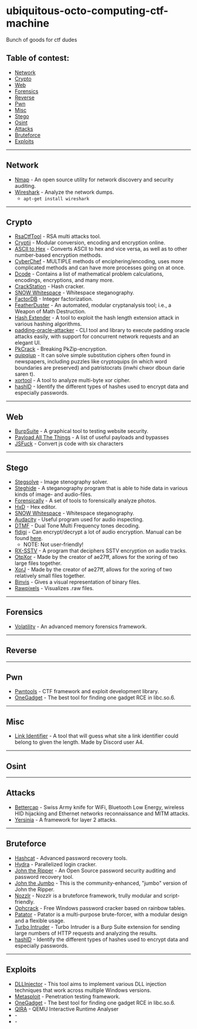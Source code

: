 # ubiquitous-octo-computing-ctf-machine

Bunch of goods for ctf dudes

## Table of contest:
- [Network](#network)
- [Crypto](#crypto)
- [Web](#web)
- [Forensics](#forensics)
- [Reverse](#reverse)
- [Pwn](#pwn)
- [Misc](#misc)
- [Stego](#stego)
- [Osint](#osint)
- [Attacks](#attacks)
- [Bruteforce](#bruteforce)
- [Exploits](#exploits)


---

## Network

- [Nmap](https://nmap.org/) - An open source utility for network discovery and security auditing.
- [Wireshark](https://www.wireshark.org/) - Analyze the network dumps.
  - `apt-get install wireshark`


---

## Crypto

- [RsaCtfTool](https://github.com/Ganapati/RsaCtfTool) - RSA multi attacks tool.
- [Cryptii](https://cryptii.com/) - Modular conversion, encoding and encryption online.
- [ASCII to Hex](https://www.asciitohex.com/) - Converts ASCII to hex and vice versa, as well as to other number-based encryption methods.
- [CyberChef](https://gchq.github.io/CyberChef/) - MULTIPLE methods of enciphering/encoding, uses more complicated methods and can have more processes going on at once.
- [Dcode](https://www.dcode.fr/tools-list) - Contains a list of mathematical problem calculations, encodings, encryptions, and many more.
- [CrackStation](https://crackstation.net/) - Hash cracker.
- [SNOW Whitespace](http://www.darkside.com.au/snow/) - Whitespace steganography.
- [FactorDB](http://factordb.com/) - Integer factorization.
- [FeatherDuster](https://github.com/nccgroup/featherduster) - An automated, modular cryptanalysis tool; i.e., a Weapon of Math Destruction.
- [Hash Extender](https://github.com/iagox86/hash_extender) - A tool to exploit the hash length extension attack in various hashing algorithms.
- [padding-oracle-attacker](https://github.com/KishanBagaria/padding-oracle-attacker) - CLI tool and library to execute padding oracle attacks easily, with support for concurrent network requests and an elegant UI.
- [PkCrack](https://github.com/keyunluo/pkcrack) - Breaking PkZip-encryption.
- [quipqiup](https://www.quipqiup.com/) - It can solve simple substitution ciphers often found in newspapers, including puzzles like cryptoquips (in which word boundaries are preserved) and patristocrats (inwhi chwor dboun darie saren t).
- [xortool](https://github.com/hellman/xortool) - A tool to analyze multi-byte xor cipher.
- [hashID](https://github.com/psypanda/hashID) - Identify the different types of hashes used to encrypt data and especially passwords.


---

## Web

- [BurpSuite](https://portswigger.net/burp) - A graphical tool to testing website security.
- [Payload All The Things](https://github.com/swisskyrepo/PayloadsAllTheThings/) - A list of useful payloads and bypasses
- [JSFuck](http://www.jsfuck.com/) - Convert js code with six characters


---

## Stego

- [Stegsolve](http://www.caesum.com/handbook/Stegsolve.jar) - Image stenography solver.
- [Steghide](http://steghide.sourceforge.net/) - A steganography program that is able to hide data in various kinds of image- and audio-files.
- [Forensically](https://29a.ch/photo-forensics/) - A set of tools to forensically analyze photos.
- [HxD](https://mh-nexus.de/en/hxd/) - Hex editor.
- [SNOW Whitespace](http://www.darkside.com.au/snow/) - Whitespace steganography.
- [Audacity](https://www.audacityteam.org/) - Useful program used for audio inspecting.
- [DTMF](http://www.teworks.com/dtmf.htm) - Dual Tone Multi Frequency tones decoding.
- [fldigi](https://drive.google.com/file/d/0ByiJ3Glc7CR9Q2VxN2cxMnZ0T1E/view?usp=sharing) - Can encrypt/decrypt a lot of audio encryption. Manual can be found [here](http://cyber.meme.tips/fldigi-guide/).
  - NOTE: Not user-friendly!
- [RX-SSTV](http://users.belgacom.net/hamradio/rxsstv.htm) - A program that deciphers SSTV encryption on audio tracks.
- [OtpXor](https://github.com/otp22/decoders/tree/master/OtpXor) - Made by the creator of ae27ff, allows for the xoring of two large files together.
- [XorJ](https://github.com/crashdemons/XorJ) - Made by the creator of ae27ff, allows for the xoring of two relatively small files together.
- [Binvis](http://binvis.io/#/) - Gives a visual representation of binary files.
- [Rawpixels](http://rawpixels.net/) - Visualizes .raw files.


---

## Forensics

- [Volatility](https://www.volatilityfoundation.org) - An advanced memory forensics framework.


---

## Reverse


---

## Pwn

- [Pwntools](http://docs.pwntools.com/) - CTF framework and exploit development library.
- [OneGadget](https://github.com/david942j/one_gadget) - The best tool for finding one gadget RCE in libc.so.6.



---

## Misc

- [Link Identifier](https://a4x.me/tools/link/) - A tool that will guess what site a link identifier could belong to given the length. Made by Discord user A4.


---

## Osint


---

## Attacks

- [Bettercap](https://www.bettercap.org/) - Swiss Army knife for WiFi, Bluetooth Low Energy, wireless HID hijacking and Ethernet networks reconnaissance and MITM attacks.
- [Yersinia](https://github.com/tomac/yersinia) - A framework for layer 2 attacks.


---

## Bruteforce

- [Hashcat](https://hashcat.net/hashcat/) - Advanced password recovery tools.
- [Hydra](https://tools.kali.org/password-attacks/hydra) - Parallelized login cracker.
- [John the Ripper](https://www.openwall.com/john/) - An Open Source password security auditing and password recovery tool.
- [John the Jumbo](https://github.com/openwall/john) - This is the community-enhanced, "jumbo" version of John the Ripper.
- [Nozzlr](https://github.com/intrd/nozzlr) - Nozzlr is a bruteforce framework, trully modular and script-friendly.
- [Ophcrack](https://ophcrack.sourceforge.io/) - Free Windows password cracker based on rainbow tables.
- [Patator](https://github.com/lanjelot/patator) - Patator is a multi-purpose brute-forcer, with a modular design and a flexible usage.
- [Turbo Intruder](https://portswigger.net/research/turbo-intruder-embracing-the-billion-request-attack) - Turbo Intruder is a Burp Suite extension for sending large numbers of HTTP requests and analyzing the results.
- [hashID](https://github.com/psypanda/hashID) - Identify the different types of hashes used to encrypt data and especially passwords.


---

## Exploits

- [DLLInjector](https://github.com/OpenSecurityResearch/dllinjector) - This tool aims to implement various DLL injection techniques that work across multiple Windows versions.
- [Metasploit](https://www.metasploit.com/) - Penetration testing framework.
- [OneGadget](https://github.com/david942j/one_gadget) - The best tool for finding one gadget RCE in libc.so.6.
- [QIRA](https://github.com/geohot/qira) - QEMU Interactive Runtime Analyser
- []() -
- []() -
